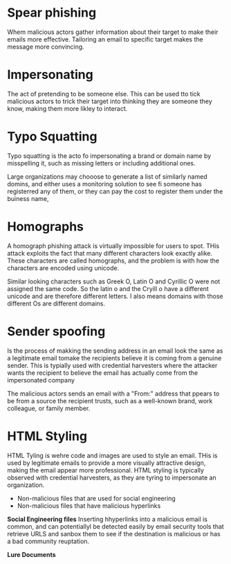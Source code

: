 # Spear phishing
Whem malicious actors gather information about their target to make their emails more effective. Tailoring an email to specific target makes the message more convincing. 




# Impersonating
The act of pretending to be someone else. This can be used tto tick malicious actors to trick their target into thinking they are someone they know, making them more likley to interact. 

# Typo Squatting
Typo squatting is the acto fo impersonating a brand or domain name by misspelling it, such as missing letters or including additional ones. 

Large organizations may chooose to generate a list of similarly named domins, and either uses a monitoring solution to see fi someone has registerred any of them, or they can pay the cost to register them under the buiness name, 

# Homographs
A homograph phishing attack is virtually impossible for users to spot. THis attack exploits the fact that many different characters look exactly alike. These characters are called homographs, and the problem is with how the characters are encoded using unicode. 

Similar looking characters such as Greek O, Latin O and Cyrillic O were not assigned the same code. So the latin o and the Cryill o have a different unicode and are therefore different letters. I also means domains with those different Os are different domains. 


# Sender spoofing
Is the process of makking the sending address in an email look the same as a legitimate email tomake the recipients believe it is coming from a genuine sender. This is typially used with credential harvesters where the attacker wants the recipient to believe the email has actually come from the impersonated company 

The malicious actors sends an email with a "From:" address that ppears to be from a source the recipient trusts, such as a well-known brand, work colleague, or family member. 


# HTML Styling
HTML Tyling is wehre code and images are used to style an email. THis is used by legitimate emails to provide a more visually attractive design, making the email appear more professional. HTML styling is typically observed with credential harvesters, as they are tyring to impersonate an organization. 

- Non-malicious files that are used for social engineering
- Non-malicious files that have malicious hyperlinks

**Social Engineering files**
Inserting hhyperlinks into a malicious email is common, and can potentiallyl be detected easily by email security tools that retrieve URLS and sanbox them to see if the destination is malicious or has a bad community reuptation. 

**Lure Documents**

